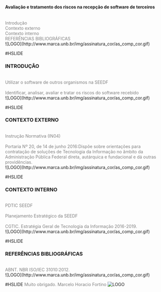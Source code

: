 <!-- .slide: data-autoslide="10000" -->

#### Avaliação e tratamento dos riscos na recepção de software de terceiros
<br>
<span style="color:gray">Introdução</span>
<br>
<span style="color:gray">Contexto externo</span>
<br>
<span style="color:gray">Contexto interno</span>
<br>
<span style="color:gray">REFERÊNCIAS BIBLIOGRÁFICAS</span>
<br>
![LOGO](http://www.marca.unb.br/img/assinatura_cor/as_comp_cor.gif)

#HSLIDE

### INTRODUÇÂO
<br>
<span style="color:gray">Utilizar o software de outros organismos na SEEDF</span>
<br>
<br>
<span style="color:gray">Identificar, analisar, avaliar e tratar os riscos do software recebido</span>
<br>
![LOGO](http://www.marca.unb.br/img/assinatura_cor/as_comp_cor.gif)

#HSLIDE
### CONTEXTO EXTERNO
<br>
<span style="color:gray">Instrução Normativa (IN04)</span>
<br>
<br>
<span style="color:gray">Portaria Nº 20, de 14 de junho 2016:Dispõe sobre orientações para contratação de soluções de Tecnologia da Informação no âmbito da Administração Pública Federal direta, autárquica e fundacional e dá outras providências.</span>
<br>
![LOGO](http://www.marca.unb.br/img/assinatura_cor/as_comp_cor.gif)

#HSLIDE
### CONTEXTO INTERNO
<br>
<span style="color:gray">PDTIC SEEDF</span>
<br>
<br>
<span style="color:gray">Planejamento Estratégico da SEEDF</span>
<br>
<br>
<span style="color:gray">CGTIC. Estratégia Geral de Tecnologia da Informação 2016-2019.</span>
<br>
![LOGO](http://www.marca.unb.br/img/assinatura_cor/as_comp_cor.gif)

#HSLIDE
### REFERÊNCIAS BIBLIOGRÁFICAS
<br>
<span style="color:gray">ABNT. NBR ISO/IEC 31010:2012.</span>
<br>
![LOGO](http://www.marca.unb.br/img/assinatura_cor/as_comp_cor.gif)

#HSLIDE
<span style="color:gray">Muito obrigado. Marcelo Horacio Fortino</span>
![LOGO](http://www.marca.unb.br/img/assinatura_cor/as_comp_cor.gif)
